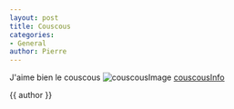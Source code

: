 ```yaml
---
layout: post
title: Couscous
categories:
- General
author: Pierre
---
```

J'aime bien le couscous
![couscousImage](https://upload.wikimedia.org/wikipedia/commons/c/c4/Ved%C3%A8ne_La_Sultana_Couscous_au_poulet.JPG)
[couscousInfo](https://fr.wikipedia.org/wiki/Couscous)

{{ author }}